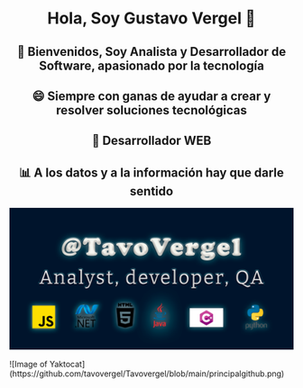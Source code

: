 <div align="center">

# **Hola, Soy Gustavo Vergel** 👋  

## 💬 Bienvenidos, Soy Analista y Desarrollador de Software, apasionado por la tecnología  

## 😄 Siempre con ganas de ayudar a crear y resolver soluciones tecnológicas  

## 🚀 Desarrollador WEB  

## 📊 A los datos y a la información hay que darle sentido  

![Image of Yaktocat](https://github.com/tavovergel/Tavovergel/blob/main/principalgithub.png)

</div>

</div>
![Image of Yaktocat](https://github.com/tavovergel/Tavovergel/blob/main/principalgithub.png)
<!--
**tavovergel/Tavovergel** is a ✨ _special_ ✨ repository because its `README.md` (this file) appears on your GitHub profile.

Here are some ideas to get you started:

- 🔭 I’m currently working on ...
- 🌱 I’m currently learning ...
- 👯 I’m looking to collaborate on ...
- 🤔 I’m looking for help with ...
- 💬 Ask me about ...
- 📫 How to reach me: ...
- 😄 Pronouns: ...
- ⚡ Fun fact: ...
-->

